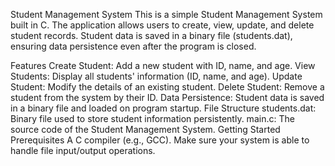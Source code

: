 Student Management System
This is a simple Student Management System built in C. The application allows users to create, view, update, and delete student records. Student data is saved in a binary file (students.dat), ensuring data persistence even after the program is closed.

Features
Create Student: Add a new student with ID, name, and age.
View Students: Display all students' information (ID, name, and age).
Update Student: Modify the details of an existing student.
Delete Student: Remove a student from the system by their ID.
Data Persistence: Student data is saved in a binary file and loaded on program startup.
File Structure
students.dat: Binary file used to store student information persistently.
main.c: The source code of the Student Management System.
Getting Started
Prerequisites
A C compiler (e.g., GCC).
Make sure your system is able to handle file input/output operations.
